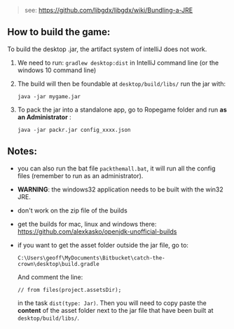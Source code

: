 > see: <https://github.com/libgdx/libgdx/wiki/Bundling-a-JRE>

## How to build the game:
To build the desktop .jar, the artifact system of intelliJ does not work. 
1) We need to run:
```gradlew desktop:dist``` 
in IntelliJ command line (or the windows 10 command line) 

2) The build will then be foundable at `desktop/build/libs/` run the jar with:

    ```java -jar mygame.jar```

3) To pack the jar into a standalone app, go to Ropegame folder and run **as an Administrator** :

    ```java -jar packr.jar config_xxxx.json```

## Notes:

- you can also run the bat file `packthemall.bat`, it will run all the config files (remember to run as an administrator).
- **WARNING**: the windows32 application needs to be built with the win32 JRE.
- don't work on the zip file of the builds
- get the builds for mac, linux and windows there: <https://github.com/alexkasko/openjdk-unofficial-builds>
- if you want to get the asset folder outside the jar file, go to:

    `C:\Users\geoff\MyDocuments\Bitbucket\catch-the-crown\desktop\build.gradle`

    And comment the line:

    ```// from files(project.assetsDir);```

    in the task `dist(type: Jar)`.
    Then you will need to copy paste the **content** of the asset folder next to the jar file that have been built at `desktop/build/libs/`.
